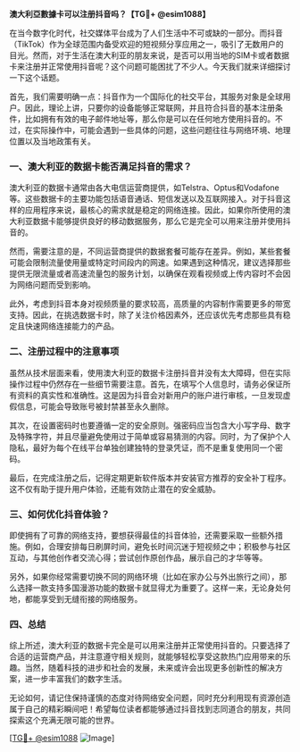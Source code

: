 **澳大利亞數據卡可以注册抖音吗？【TG💪+ @esim1088】**

在当今数字化时代，社交媒体平台成为了人们生活中不可或缺的一部分。而抖音（TikTok）作为全球范围内备受欢迎的短视频分享应用之一，吸引了无数用户的目光。然而，对于生活在澳大利亚的朋友来说，是否可以用当地的SIM卡或者数据卡来注册并正常使用抖音呢？这个问题可能困扰了不少人。今天我们就来详细探讨一下这个话题。

首先，我们需要明确一点：抖音作为一个国际化的社交平台，其服务对象是全球用户。因此，理论上讲，只要你的设备能够正常联网，并且符合抖音的基本注册条件，比如拥有有效的电子邮件地址等，那么你是可以在任何地方使用抖音的。不过，在实际操作中，可能会遇到一些具体的问题，这些问题往往与网络环境、地理位置以及当地政策有关。

### 一、澳大利亚的数据卡能否满足抖音的需求？

澳大利亚的数据卡通常由各大电信运营商提供，如Telstra、Optus和Vodafone等。这些数据卡的主要功能包括语音通话、短信发送以及互联网接入。对于抖音这样的应用程序来说，最核心的需求就是稳定的网络连接。因此，如果你所使用的澳大利亚数据卡能够提供良好的移动数据服务，那么它是完全可以用来注册并使用抖音的。

然而，需要注意的是，不同运营商提供的数据套餐可能存在差异。例如，某些套餐可能会限制流量使用量或特定时间段内的网速。如果遇到这种情况，建议选择那些提供无限流量或者高速流量包的服务计划，以确保在观看视频或上传内容时不会因为网络问题而受到影响。

此外，考虑到抖音本身对视频质量的要求较高，高质量的内容制作需要更多的带宽支持。因此，在挑选数据卡时，除了关注价格因素外，还应该优先考虑那些具有稳定且快速网络连接能力的产品。

### 二、注册过程中的注意事项

虽然从技术层面来看，使用澳大利亚的数据卡注册抖音并没有太大障碍，但在实际操作过程中仍然存在一些细节需要注意。首先，在填写个人信息时，请务必保证所有资料的真实性和准确性。这是因为抖音会对新用户的账户进行审核，一旦发现虚假信息，可能会导致账号被封禁甚至永久删除。

其次，在设置密码时也要遵循一定的安全原则。强密码应当包含大小写字母、数字及特殊字符，并且尽量避免使用过于简单或容易猜测的内容。同时，为了保护个人隐私，最好为每个在线平台单独创建独特的登录凭证，而不是重复使用同一个密码。

最后，在完成注册之后，记得定期更新软件版本并安装官方推荐的安全补丁程序。这不仅有助于提升用户体验，还能有效防止潜在的安全威胁。

### 三、如何优化抖音体验？

即使拥有了可靠的网络支持，要想获得最佳的抖音体验，还需要采取一些额外措施。例如，合理安排每日刷屏时间，避免长时间沉迷于短视频之中；积极参与社区互动，与其他创作者交流心得；尝试创作原创作品，展示自己的才华等等。

另外，如果你经常需要切换不同的网络环境（比如在家办公与外出旅行之间），那么选择一款支持多国漫游功能的数据卡就显得尤为重要了。这样一来，无论身处何地，都能享受到无缝衔接的网络服务。

### 四、总结

综上所述，澳大利亚的数据卡完全是可以用来注册并正常使用抖音的。只要选择了合适的运营商产品，并注意遵守相关规则，就能够轻松享受这款热门应用带来的乐趣。当然，随着科技的进步和社会的发展，未来或许会出现更多创新性的解决方案，进一步丰富我们的数字生活。

无论如何，请记住保持谨慎的态度对待网络安全问题，同时充分利用现有资源创造属于自己的精彩瞬间吧！希望每位读者都能够通过抖音找到志同道合的朋友，共同探索这个充满无限可能的世界。

[[TG💪+ @esim1088](https://t.me/s/esim1088) ![Image](https://i.postimg.cc/4NQfJmqS/Snipaste-2025-05-13-00-14-12.png)]